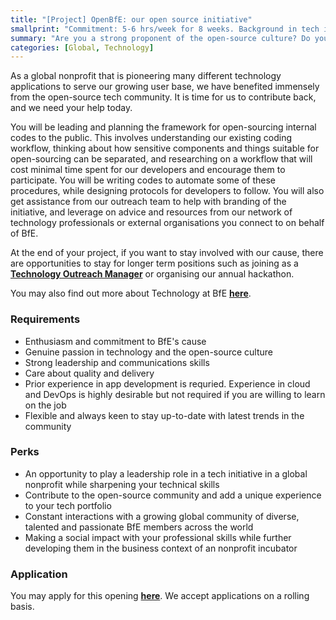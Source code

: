 ```yaml
---
title: "[Project] OpenBfE: our open source initiative"
smallprint: "Commitment: 5-6 hrs/week for 8 weeks. Background in tech is expected."
summary: "Are you a strong proponent of the open-source culture? Do you want to pioneer an initiative to revolutionise the way we code and contribute to the community at a growing global nonprofit? Practice your development skills while building a profile and contributing to a good cause today!"
categories: [Global, Technology]
---
```


As a global nonprofit that is pioneering many different technology applications to serve our growing user base, we have benefited immensely from the open-source tech community. It is time for us to contribute back, and we need your help today.

You will be leading and planning the framework for open-sourcing internal codes to the public. This involves understanding our existing coding workflow, thinking about how sensitive components and things suitable for open-sourcing can be separated, and researching on a workflow that will cost minimal time spent for our developers and encourage them to participate. You will be writing codes to automate some of these procedures, while designing protocols for developers to follow. You will also get assistance from our outreach team to help with branding of the initiative, and leverage on advice and resources from our network of technology professionals or external organisations you connect to on behalf of BfE.

At the end of your project, if you want to stay involved with our cause, there are opportunities to stay for longer term positions such as joining as a [**Technology Outreach Manager**](https://opps.bridgesforenterprise.com/global/technology/outreach/Global-Technology-Outreach-Manager) or organising our annual hackathon. 

You may also find out more about Technology at BfE [**here**](https://tech.bridgesforenterprise.com).

### Requirements
- Enthusiasm and commitment to BfE's cause
- Genuine passion in technology and the open-source culture
- Strong leadership and communications skills
- Care about quality and delivery
- Prior experience in app development is requried. Experience in cloud and DevOps is highly desirable but not required if you are willing to learn on the job
- Flexible and always keen to stay up-to-date with latest trends in the community

### Perks
- An opportunity to play a leadership role in a tech initiative in a global nonprofit while sharpening your technical skills
- Contribute to the open-source community and add a unique experience to your tech portfolio
- Constant interactions with a growing global community of diverse, talented and passionate BfE members across the world
- Making a social impact with your professional skills while further developing them in the business context of an nonprofit incubator

### Application
You may apply for this opening [**here**](https://forms.gle/tbBKj6TAAX1G2Y93A). We accept applications on a rolling basis.
